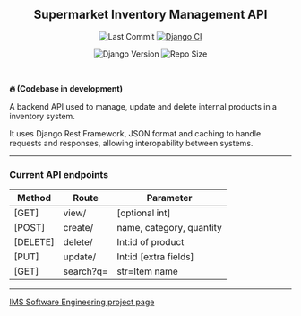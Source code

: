 <div align="center">
<h2>Supermarket Inventory Management API</h2>

![Last Commit](https://img.shields.io/github/last-commit/bluesoc/Supermarket-Inventory-Management-API/main)
[![Django CI](https://github.com/bluesoc/Supermarket-Inventory-Management-API/actions/workflows/django_manual.yml/badge.svg)](https://github.com/bluesoc/Supermarket-Inventory-Management-API/actions/workflows/django_manual.yml)

![Django Version](https://img.shields.io/badge/Django-4.2.11-yellowgreen)
![Repo Size](https://img.shields.io/github/repo-size/bluesoc/Supermarket-Inventory-Management-API)

</div>
<br>

**🔥 (Codebase in development)**


A backend API used to manage, update and delete internal products in a inventory system.

It uses Django Rest Framework, JSON format and caching to handle requests and responses, allowing interopability between systems.

***

### Current API endpoints
| Method   | Route          | Parameter                |
|----------|----------------|--------------------------|
| [GET]    | view/          | [optional int]           |
| [POST]   | create/        | name, category, quantity |
| [DELETE] | delete/<int>   | Int:id of product        |
| [PUT]    | update/<int>   | Int:id [extra fields]    |
| [GET]    | search?q=<str> | str=Item name            |

***

<a href="https://github.com/bluesoc/Supermarket-Inventory-Management-API/projects">IMS Software Engineering project page</a>
